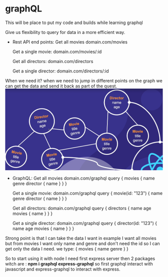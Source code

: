# graphQL
This will be place to put my code and builds while learning graphql


Give us flexibility to query for data in a more efficient way.


- Rest API end points:
    Get all movies
    domain.com/movies

    Get a single movie:
    domain.com/movies/:id

    Get all directors:
    domain.com/directors

    Get a single director:
    domain.com/directors/:id

When we need it?
 when we need to jump in different points on the graph we can get the data and send it back as part of the quest.
![graph image](https://github.com/momzzze/graphQL/blob/main/images/graphQL.png)


- GraphQL:
    Get all movies
    domain.com/graphql
    query {
        movies {
            name
            genre
            director {
                name
            }
        }
    }

    Get a single movie:
    domain.com/graphql
    query {
        movie(id: "123") {
            name
            genre
            director {
                name
            }
        }
    }

    Get all directors:
    domain.com/graphql
    query {
        directors {
            name
            age
            movies {
                name
            }
        }
    }

    Get a single director:
    domain.com/graphql
    query {
        director(id: "123") {
            name
            age
            movies {
                name
            }
        }
    }

Strong point is that I can take the data I want in example I want all movies but from movies I want only name and genre and don't need the id so I can get only the data I need. we type:
    {
        movies {
            name
            genre
        }
    }

So to start using it with node I need first express server then 2 packages witch are :
**npm i graphql express-graphql** so first graphql interact with javascript  and express-graphql to interact with express.

